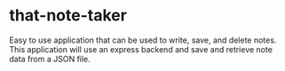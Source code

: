 # that-note-taker
Easy to use application that can be used to write, save, and delete notes. This application will use an express backend and save and retrieve note data from a JSON file.
